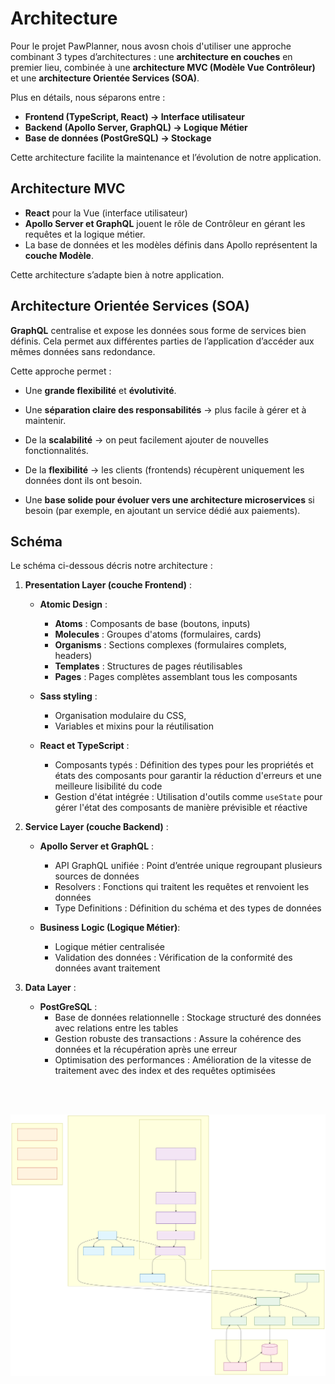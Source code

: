 # Architecture
Pour le projet PawPlanner, nous avosn chois d'utiliser une approche combinant 3 types d’architectures : une **architecture en couches** en premier lieu, combinée à une **architecture MVC (Modèle Vue Contrôleur)** et une **architecture Orientée Services (SOA)**.

Plus en détails, nous séparons entre :

- **Frontend (TypeScript, React) → Interface utilisateur**
- **Backend (Apollo Server, GraphQL) → Logique Métier**
- **Base de données (PostGreSQL) → Stockage**

Cette architecture facilite la maintenance et l’évolution de notre application.

## Architecture MVC

- **React** pour la Vue (interface utilisateur)
- **Apollo Server et GraphQL** jouent le rôle de Contrôleur en gérant les requêtes et la logique métier.
- La base de données et les modèles définis dans Apollo représentent la **couche Modèle**.

Cette architecture s’adapte bien à notre application.

## Architecture Orientée Services (SOA)

**GraphQL** centralise et expose les données sous forme de services bien définis. Cela permet aux différentes parties de l’application d’accéder aux mêmes données sans redondance.

Cette approche permet :
  
- Une **grande flexibilité** et **évolutivité**.
  
- Une **séparation claire des responsabilités** → plus facile à gérer et à maintenir.
  
- De la **scalabilité** → on peut facilement ajouter de nouvelles fonctionnalités.
  
- De la **flexibilité** → les clients (frontends) récupèrent uniquement les données dont ils ont besoin.
  
- Une **base solide pour évoluer vers une architecture microservices** si besoin (par exemple, en ajoutant un service dédié aux paiements).

## Schéma

Le schéma ci-dessous décris notre architecture :

1) **Presentation Layer (couche Frontend)** :
    - **Atomic Design** :
        - **Atoms** : Composants de base (boutons, inputs)
        - **Molecules** : Groupes d'atoms (formulaires, cards)
        - **Organisms** : Sections complexes (formulaires complets, headers)
        - **Templates** : Structures de pages réutilisables
        - **Pages** : Pages complètes assemblant tous les composants

    - **Sass styling** : 
        - Organisation modulaire du CSS, 
        - Variables et mixins pour la réutilisation

    - **React et TypeScript** :
        - Composants typés : Définition des types pour les propriétés et états des composants pour garantir la réduction d'erreurs et une meilleure lisibilité du code
        - Gestion d'état intégrée : Utilisation d'outils comme `useState` pour gérer l'état des composants de manière prévisible et réactive

2) **Service Layer (couche Backend)** :   
    - **Apollo Server et GraphQL** : 
        - API GraphQL unifiée : Point d’entrée unique regroupant plusieurs sources de données
        - Resolvers : Fonctions qui traitent les requêtes et renvoient les données
        - Type Definitions : Définition du schéma et des types de données

    - **Business Logic (Logique Métier)**:
        - Logique métier centralisée 
        - Validation des données : Vérification de la conformité des données avant traitement

3) **Data Layer** : 
    - **PostGreSQL** :
        - Base de données relationnelle : Stockage structuré des données avec relations entre les tables
        - Gestion robuste des transactions : Assure la cohérence des données et la récupération après une erreur
        - Optimisation des performances : Amélioration de la vitesse de traitement avec des index et des requêtes optimisées 

<br><br>   
    
![Architecture schema of PawPlanner](/_ressources/conception_ressources/assets/architecture/architecture_schema.svg)